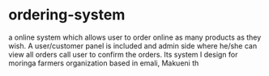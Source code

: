 # ordering-system
a online system which allows user to order online as many products as they wish. A user/customer panel is included and admin side where he/she can view all orders call user to confirm the orders. Its system I design for moringa farmers organization based in emali, Makueni th
